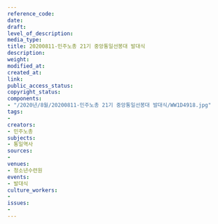 ```yaml
---
reference_code: 
date: 
draft: 
level_of_description: 
media_type: 
title: 20200811-민주노총 21기 중앙통일선봉대 발대식
description: 
weight: 
modified_at: 
created_at: 
link: 
public_access_status: 
copyright_status: 
components:
- "/2020년/8월/20200811-민주노총 21기 중앙통일선봉대 발대식/WW1D4918.jpg"
tags:
- 
creators:
- 민주노총
subjects:
- 통일역사
sources:
- 
venues:
- 청소년수련원
events:
- 발대식
culture_workers:
- 
issues:
- 
---
```

